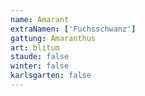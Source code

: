 ```yaml
---
name: Amarant
extraNamen: ['Fuchsschwanz']
gattung: Amaranthus
art: blitum
staude: false
winter: false
karlsgarten: false
---
```

